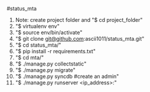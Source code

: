 
#status_mta

1. Note: create project folder and "$ cd project_folder"
2. "$ virtualenv env"
3. "$ source env/bin/activate"
4. "$ git clone git@github.com:ascii1011/status_mta.git"
5. "$ cd status_mta/"
6. "$ pip install -r requirements.txt"
7. "$ cd mta/"
8. "$ ./manage.py collectstatic"
9. "$ ./manage.py migrate"
10. "$ ./manage.py syncdb  #create an admin"
11. "$ ./manage.py runserver <ip_address>:<port>"